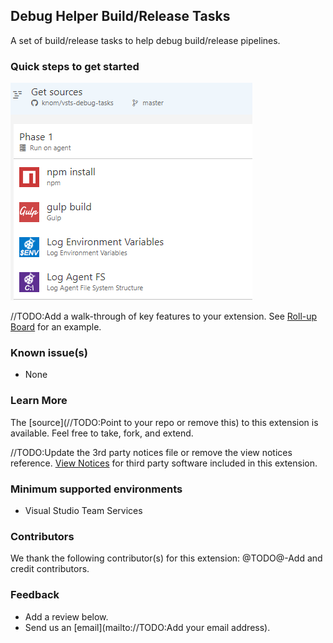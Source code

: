 ## Debug Helper Build/Release Tasks ##

A set of build/release tasks to help debug build/release pipelines.

### Quick steps to get started ###

![](/static/images/Screen1.png)

//TODO:Add a walk-through of key features to your extension. See [Roll-up Board](https://marketplace.visualstudio.com/items?itemName=ms-devlabs.RollUpBoard) for an example.

### Known issue(s)

- None

### Learn More

The [source](//TODO:Point to your repo or remove this) to this extension is available. Feel free to take, fork, and extend.

//TODO:Update the 3rd party notices file or remove the view notices reference.
[View Notices](https://marketplace.visualstudio.com/_apis/public/gallery/publisher/knom/extension/vsts-debughelper-tasks/latest/assetbyname/ThirdPartyNotices.txt) for third party software included in this extension.

### Minimum supported environments ###

- Visual Studio Team Services

### Contributors ###

We thank the following contributor(s) for this extension: @TODO@-Add and credit contributors.

### Feedback ###
- Add a review below.
- Send us an [email](mailto://TODO:Add your email address).